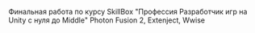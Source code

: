 Финальная работа по курсу SkillBox "Профессия Разработчик игр на Unity с нуля до Middle"
Photon Fusion 2, Extenject, Wwise

